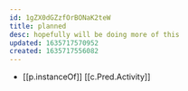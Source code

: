 ```yaml
---
id: 1gZX0dGZzfOrBONaK2teW
title: planned
desc: hopefully will be doing more of this
updated: 1635717570952
created: 1635717556082
---
```



- [[p.instanceOf]] [[c.Pred.Activity]]


